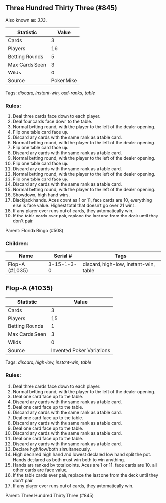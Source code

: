 ## Three Hundred Thirty Three (#845)
Also known as: *333*.

|Statistic|Value|
|---------|-----|
|Cards|3|
|Players|16|
|Betting Rounds|5|
|Max Cards Seen|3|
|Wilds|0|
|Source|Poker Mike|

Tags: *discard, instant-win, odd-ranks, table*
### Rules:
1. Deal three cards face down to each player.
2. Deal four cards face down to the table.
3. Normal betting round, with the player to the left of the dealer opening.
4. Flip one table card face up.
5. Discard any cards with the same rank as a table card.
6. Normal betting round, with the player to the left of the dealer opening.
7. Flip one table card face up.
8. Discard any cards with the same rank as a table card.
9. Normal betting round, with the player to the left of the dealer opening.
10. Flip one table card face up.
11. Discard any cards with the same rank as a table card.
12. Normal betting round, with the player to the left of the dealer opening.
13. Flip one table card face up.
14. Discard any cards with the same rank as a table card.
15. Normal betting round, with the player to the left of the dealer opening.
16. Showdown, high hand wins.
17. Blackjack hands. Aces count as 1 or 11, face cards are 10, everything else is face value. Highest total that doesn't go over 21 wins.
18. If any player ever runs out of cards, they automatically win.
19. If the table cards ever pair, replace the last one from the deck until they don't pair.

Parent: Florida Bingo (#508)
### Children:

|Name|Serial #|Tags|
|----|--------|----|
|Flop-A (#1035)|3-15-1-3-0|discard, high-low, instant-win, table


## Flop-A (#1035)

|Statistic|Value|
|---------|-----|
|Cards|3|
|Players|15|
|Betting Rounds|1|
|Max Cards Seen|3|
|Wilds|0|
|Source|Invented Poker Variations|

Tags: *discard, high-low, instant-win, table*
### Rules:
1. Deal three cards face down to each player.
2. Normal betting round, with the player to the left of the dealer opening.
3. Deal one card face up to the table.
4. Discard any cards with the same rank as a table card.
5. Deal one card face up to the table.
6. Discard any cards with the same rank as a table card.
7. Deal one card face up to the table.
8. Discard any cards with the same rank as a table card.
9. Deal one card face up to the table.
10. Discard any cards with the same rank as a table card.
11. Deal one card face up to the table.
12. Discard any cards with the same rank as a table card.
13. Declare high/low/both simultaneously.
14. High declared high hand and lowest declared low hand split the pot. Hands declared as both must win both to win anything.
15. Hands are ranked by total points. Aces are 1 or 11, face cards are 10, all other cards are face value.
16. If the table cards ever pair, replace the last one from the deck until they don't pair.
17. If any player ever runs out of cards, they automatically win.

Parent: Three Hundred Thirty Three (#845)



